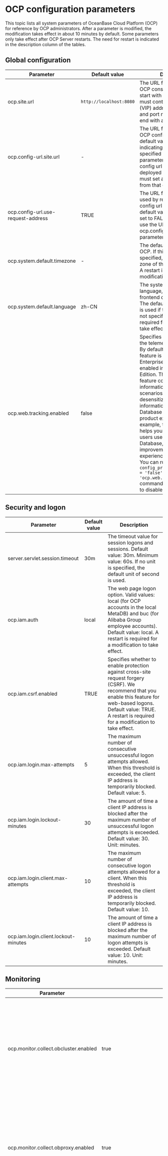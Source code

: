 # OCP configuration parameters

This topic lists all system parameters of OceanBase Cloud Platform (OCP) for reference by OCP administrators. After a parameter is modified, the modification takes effect in about 10 minutes by default. Some parameters only take effect after OCP Server restarts. The need for restart is indicated in the description column of the tables.

## Global configuration

| **Parameter** | **Default value** | **Description** |
|-------------------|-----------------------|---------------|
| ocp.site.url       | `http://localhost:8080` | The URL for accessing the OCP console. The URL must start with `http` or `https`. It must contain the virtual IP (VIP) address, domain name, and port number, and not end with a forward slash (/).         |
| ocp.config-url.site.url | - | The URL for accessing the OCP config url service. The default value is empty, indicating that the URL specified for the ocp.site.url parameter is used. If the config url service is deployed separately, you must set a value different from that of ocp.site.url. |
| ocp.config-url.use-request-address | TRUE | The URL for the requests used by responses in the config url service. The default value is TRUE. If it is set to FALSE, responses will use the URL specified for the ocp.config-url.site.url parameter.    |
| ocp.system.default.timezone | - | The default time zone of OCP. If this parameter is not specified, the default time zone of the system is used. A restart is required for a modification to take effect.        |
| ocp.system.default.language | zh-CN | The system default language, which is not the frontend display language. The default value of zh-CN is used if this parameter is not specified. A restart is required for a modification to take effect.     |
| ocp.web.tracking.enabled | false | Specifies whether to enable the telemetry feature of OCP. By default, the telemetry feature is disabled in the Enterprise Edition and enabled in the Community Edition. The telemetry feature collects usage information of users in some scenarios and shares desensitized usage information with OceanBase Database to improve the product experience. For example, the information helps you understand how users use OceanBase Database, enabling improvements in user experience. <br>You can run the ```update config_properties set value = 'false' where `key` = 'ocp.web.tracking.enabled';``` command in MetaDB of OCP to disable this feature.  |

## Security and logon

| **Parameter** | **Default value** | **Description** |
|---------------|---------------|-------------|
| server.servlet.session.timeout | 30m | The timeout value for session logons and sessions. Default value: 30m. Minimum value: 60s. If no unit is specified, the default unit of second is used.                                                                     |
| ocp.iam.auth | local | The web page logon option. Valid values: local (for OCP accounts in the local MetaDB) and buc (for Alibaba Group employee accounts). Default value: local. A restart is required for a modification to take effect.                                           |
| ocp.iam.csrf.enabled | TRUE | Specifies whether to enable protection against cross-site request forgery (CSRF). We recommend that you enable this feature for web-based logons. Default value: TRUE. A restart is required for a modification to take effect.        |
| ocp.iam.login.max-attempts | 5 | The maximum number of consecutive unsuccessful logon attempts allowed. When this threshold is exceeded, the client IP address is temporarily blocked. Default value: 5.                                                                        |
| ocp.iam.login.lockout-minutes | 30 | The amount of time a client IP address is blocked after the maximum number of unsuccessful logon attempts is exceeded. Default value: 30. Unit: minutes.                                                                           |
| ocp.iam.login.client.max-attempts | 10 | The maximum number of consecutive logon attempts allowed for a client. When this threshold is exceeded, the client IP address is temporarily blocked. Default value: 10.        |
| ocp.iam.login.client.lockout-minutes | 10 | The amount of time a client IP address is blocked after the maximum number of logon attempts is exceeded. Default value: 10. Unit: minutes.        |

## Monitoring

| **Parameter** | **Default value** | **Description** |
|-----------|-----------|-------------|
| ocp.monitor.collect.obcluster.enabled | true | Specifies whether to collect the monitoring data of OceanBase clusters. If this parameter is set to true, the monitoring data of all OceanBase clusters is collected. |
| ocp.monitor.collect.obproxy.enabled | true | Specifies whether to collect the monitoring data of OBProxies. If this parameter is set to true, the monitoring data of all OBProxy clusters is collected.       |
| ocp.monitor.collect.host.enabled | true | Specifies whether to collect the monitoring data of hosts. If this parameter is set to true, the monitoring data of all hosts is collected.       |
| ocp.monitor.data.retention-days | {"ob_cluster_system_event":31,"ocp_metric_data_1":8,"ocp_metric_data_60":31,"metric_hour_data":1098,"metric_daily_data":1098} | The number of days for which the monitoring data is retained. The key is the name of the table where the data is stored, and the value is the number of days for data retention. A restart is required for modifications to take effect.       |

## Performance diagnostics

The following table describes the parameters for SQL performance diagnostics.

| **Parameter** | **Default value** | **Description** |
|----------------------|-------------|---------------|
| ocp.perf.sql-diag.awful-performance-index-used-config | {"enabled":true, "cpuTimeLimitUs":100000, "execPsLimit":5.0, "fullLogicalReadsLimit":10000} | The diagnostic parameter for poor performance despite the use of index. <ul><li>enabled: specifies whether to enable this check item.</li> <li>execPsLimit: the number of executions per second.</li>   <li>cpuTimeLimitUs: the average CPU time (μs).</li> <li>fullLogicalReadsLimit: the number of logical reads.</li></ul>    Diagnostic objects: SQL queries that meet the following conditions during the diagnostic period: Average CPU time \> cpuTimeLimitUs \&\& Actual logical reads \> fullLogicalReadsLimit \&\& Full table scan is not performed \&\& Execution frequency \> $execPsLimit |
| ocp.perf.sql-diag.cpu-time-proportion-high-config | {"enabled":true, "cpuTimeLimitUs":10000, "execPsLimit":10.0, "maxCpuTimeLimitUs":30000, "affectedRowsLimit":100, "execLimit":30, "sqlCountLimit":20, "cpuTimePercentLimit":20} | The diagnostic parameter for a high CPU time percentage for execution. <ul><li>enabled: specifies whether to enable this check item.</li> <li>execPsLimit: the execution frequency, which is the number of executions per second.</li>   <li>cpuTimeLimitUs: the average CPU time (μs).</li> <li>maxCpuTimeLimitUs: the upper limit of CPU time.</li>   <li>affectedRowsLimit: the number of affected rows.</li> <li>execLimit: the number of executions.</li>   <li>sqlCountLimit: the number of SQL queries.</li> <li>cpuTimePercentLimit: the CPU time percentage.</li></ul>    Diagnostic objects: SQL queries that meet the following conditions during the diagnostic period: Average CPU time \> $cpuTimeLimitUs \|\| Number of affected rows \> $affectedRowsLimit \|\| Upper limit of CPU time \> $maxCpuTimeLimitUs \&\& Execution frequency \>= $execPsLimit. <br>Diagnostic criteria: During the diagnostic period, if all the following conditions are met, the CPU time percentage is considered high: (1) The percentage of the CPU time of the diagnosed SQL query to the CPU time of the tenant exceeds $cpuTimePercentLimit. (2) The total number of SQL executions by the tenant exceeds $execLimit. (3) The number of unique SQL queries executed by the tenant is greater than $sqlCountLimit.          |
| ocp.perf.sql-diag.database-white-list | oceanbase,information_schema,mysql,__recyclebin,sys,__public | The names of the databases to be skipped in SQL diagnostics.             |
| ocp.perf.sql-diag.execution-spike-config | {"enabled":true, "cpuTimeLimitUs":3000, "execPsLimit":5.0, "pointsLimit":5, "compareMin":20, "avgExecutionMultiply": {"0":6, "1":5, "5":4, "10":3, "50": 2.5, "100": 2, "500": 1.6}, "stdExecutionMultiply": {"0":80, "1":60 , "3": 30,"5":20, "10":15, "20":8, "30":6, "50":5, "80":4}} | The diagnostic parameter for execution spikes. <ul><li>enabled: specifies whether to enable this check item.</li> <li>execPsLimit: the execution frequency, which is the number of executions per second.</li>   <li>cpuTimeLimitUs: the average CPU time (μs).</li> <li>pointsLimit: the number of points.</li>   <li>compareMin: the time of comparison (min).</li> <li>avgExecutionMultiply: the multiple of the average execution frequency.</li>   <li>stdExecutionMultiply: the multiple of the standard deviation of the execution frequency.</li>    Diagnostic objects: SQL queries that meet the following conditions during the diagnostic period: Average CPU time \>= $cpuTimeLimitUs \&\& Average number of executions per second >= $execPsLimit. Diagnostic criteria: <br>1. Find the SQL queries that meet the diagnostic conditions within the first $compareMin after the diagnostics starts. Calculate the average execution frequency per minute (avg_exec_ps) of the SQL queries, the standard deviation of the execution frequency (std_exec_ps) in the first $compareMin, and the ratio of the standard deviation to the average (range_percent). In other words, the following statistics are calculated: <ul><li>Historical average execution frequency (avg_exec_ps)</li> <li>Standard deviation (std_exec_ps)</li> <li>range_percent (std_exec_ps / avg_exec_ps \* 100)</li></ul>     <br>2. Then, calculate the average number of executions per second (exec_ps) of the SQL query. If the exec_ps parameter meets all the following conditions at the same time, the SQL query is considered an execution spike: <ul><li>exec_ps \>= avg_exec_ps \* $multiple_value_1</li> <li>exec_ps \>= avg_exec_ps + std_exec_ps \* $multiple_value_2</li></ul> <br>**Note** <ul><li>The value of the multiple_value_1 parameter varies with that of the avg_exec_ps parameter, depending on the value of the avgExecutionMultiply parameter. When avg_exec_ps \> 500, multiple_value_1 = 1.6. Likewise, 100 -\> 2, 50 -\> 2.5, 10 -\> 3, 5 -\> 4, and 1 -\>5.</li> <li>The value of the multiple_value_2 parameter varies with that of the range_percent parameter, depending on the value of the stdExecutionMultiply parameter. When range_percent \> 80, multiple_value_2 = 4. Likewise, 50 -\> 5, 30 -\> 6, 20 -\> 8, 10 -\> 15, 5 -\> 20, 3 -\> 30, 1 -\> 60, and 0 -\> 80.</li></ul>       |
| ocp.perf.sql-diag.index-diagnoser-config | {"enabled":true,"schedulePeriodMin":5, "coreThreadSize":10, "maxThreadSize":50,"maxQueueSize":10000,"diagPeriodSec":300,"diagOffsetSec":60,"maxDiagPeriodSec":1800} | The parameter for SQL index diagnostics. It takes effect after a restart. We recommend that you leave this parameter unchanged.           |
| ocp.perf.sql-diag.ineffective-hint-config | {"enabled":true, "execPsLimit":5.0, "cpuTimeLimitUs":20000} | The diagnostic parameter for inactive hints. <ul><li>enabled: specifies whether to enable this check item.</li> <li>execPsLimit: the execution frequency, which is the number of executions per second.</li>   <li>cpuTimeLimitUs: the average CPU time (μs).</li></ul>    Diagnostic objects: SQL queries that meet the following conditions during the diagnostic period: CPU time \>= $cpuTimeLimitUs \&\& Execution frequency \>= $execPsLimit. <br>Diagnostic criteria: If the index specified in the hint is inconsistent with that of the execution plan, the hint is inactive.       |
| ocp.perf.sql-diag.perf-diagnoser-config | {"enabled":true,"schedulePeriodMin":5, "coreThreadSize":10, "maxThreadSize":50,"maxQueueSize":10000,"diagPeriodSec":300,"diagOffsetSec":60,"maxDiagPeriodSec":1800} | The parameter for SQL performance diagnostics. It takes effect after a restart. We recommend that you leave this parameter unchanged.               |
| ocp.perf.sql-diag.performance-degradation-after-plan-changed-config | {"enabled":true, "compareMin":5, "cpuTimeMultiply": {"0":50, "1":30, "10":10, "100":8, "1000":6}} | The diagnostic parameter for changes in the execution plan and performance degradation. <ul><li>enabled: specifies whether to enable this check item.</li> <li>cpuTimeMultiply: the multiple of CPU time. If the current average CPU time is greater than 0 ms, the performance is considered degraded only when the CPU time is increased by at least 50 times after the execution plan is changed. If the current average CPU time is greater than 1 ms, the performance is considered degraded when the CPU time is increased by at least 30 times, and so forth.</li>   <li>compareMin: the time of performance comparison (min).</li></ul>    Diagnostic criteria: The performance is considered degraded if the average CPU time of the SQL query within $compareMin is increased by more times than the specified multiple of CPU time after the execution plan is changed.                  |
| ocp.perf.sql-diag.performance-degradation-config | {"enabled":true, "cpuTimeLimitUs":10000, "execPsLimit":5.0, "maxCpuTimeLimitUs":30000, "affectedRowsLimit":100, "execLimit":5, "compareMin":20, "cpuTimeMultiply": {"0":50, "1":30, "10":10, "100":8, "1000":6}} | The diagnostic parameter for performance degradation. <ul><li>enabled: specifies whether to enable this check item.</li> <li>execPsLimit: the execution frequency, which is the number of executions per second.</li>   <li>cpuTimeLimitUs: the average CPU time (μs).</li> <li>maxCpuTimeLimitUs: the upper limit of CPU time.</li>   <li>affectedRowsLimit: the number of affected rows.</li> <li>execLimit: the number of executions.</li>   <li>compareMin: the source time (min) of the baseline data. It is the first $compareMin after the diagnostics starts.</li> <li>cpuTimeMultiply: the multiple of CPU time. If the current CPU time is greater than 0 ms, the performance is considered degraded only when the CPU time is increased by at least 50 times after the execution plan is changed. If the current average CPU time is greater than 1 ms, the performance is considered degraded when the CPU time is increased by at least 30 times, and so forth.</li></ul>    Diagnostic objects: SQL queries that meet the following conditions during the diagnostic period: Average CPU time \> $cpuTimeLimitUs \|\| Number of affected rows \> $affectedRowsLimit \|\| Upper limit of CPU time \> $maxCpuTimeLimitUs \&\& Execution frequency \> $execPsLimit. Diagnostic criteria: A baseline number of executions is taken as the reference for comparison. The baseline number of executions must be greater than $execLimit. Otherwise, it cannot be used as the reference for comparison. After the reference for comparison is determined, the performance is considered degraded when the SQL query under diagnostics meets all the following conditions at the same time: <ul><li>Current average CPU time \>= Baseline CPU time \* $cpuTimeMultiply. The default value of cpuTimeMultiply is 6.</li> <li>Current execution frequency \>= Baseline execution frequency \* 0.5.</li></ul> |
| ocp.perf.sql-diag.query-timeout | 30000000 | The timeout threshold of SQL diagnostic queries (μs).         |
| ocp.perf.sql-diag.row-lock-contention-high-config | {"enabled":true, "execPsLimit":0, "cpuTimeLimitUs":1000, "elapsedTimeLimitUs":0} | The diagnostic parameter for high row lock contention. <ul><li>enabled: specifies whether to enable this check item.</li> <li>execPsLimit: the execution frequency, which is the number of executions per second.</li>   <li>cpuTimeLimitUs: the average CPU time (μs).</li> <li>elapsedTimeLimitUs: the average response time (μs).</li></ul>    Diagnostic objects: SQL queries that meet the following conditions during the diagnostic period: Execution frequency \> $execPsLimit \&\& Average CPU time \> $cpuTimeLimitUs \&\& Average response time \> $elapsedTimeLimitUs. <br>**Note** <br>The elapsedTimeLimitUs parameter is used only when it is configured. Diagnostic criteria: An SQL query is considered to have caused high row lock contention if its type is %select%for%update%.         |
| ocp.perf.sql-diag.table-scan-index-not-exists-config | {"enabled":true, "execPsLimit":1.0, "cpuTimeLimitUs":20000} | The diagnostic parameter for the full-table scan without any indexes available. <ul><li>enabled: specifies whether to enable this check item.</li> <li>execPsLimit: the execution frequency, which is the number of executions per second.</li>   <li>cpuTimeLimitUs: the average CPU time (μs).</li></ul>    Diagnostic objects: SQL queries that meet the following conditions during the diagnostic period: table_scan \> 0 in the v$sql_audit view. These queries involve full table scans. Diagnostic criteria: No index is available if the following conditions are met: <ul><li>A single table is scanned and it has no index.</li>   <li>Multiple tables are scanned, and some tables have no index.</li></ul>             |
| ocp.perf.sql-diag.table-scan-index-not-used-config | {"enabled":true, "execPsLimit":1.0, "cpuTimeLimitUs":2000} | The diagnostic parameter for a full-table scan without using the index. <ul><li>enabled: specifies whether to enable this check item.</li> <li>execPsLimit: the execution frequency, which is the number of executions per second.</li>   <li>cpuTimeLimitUs: the average CPU time (μs).</li></ul>    Diagnostic objects: SQL queries that meet the following conditions during the diagnostic period: Execution frequency \> $execPsLimit \&\& Average CPU time \> $cpuTimeLimitUs \&\& Full-table scan is performed. <br>Diagnostic criteria: The index is not used.              |
| ocp.perf.sql.diag-plan-change-config | {"enabled":true,"schedulePeriodMin":5, "coreThreadSize":10, "maxThreadSize":50,"maxQueueSize":10000,"diagPeriodSec":300,"diagOffsetSec":300,"maxDiagPeriodSec":1800} | The parameter for scheduling of diagnostic tasks. We recommend that you leave this parameter unchanged.           |
| ocp.perf.sql.max-query-range | 24h | The maximum length of time range for querying SQL performance data. Default value: 24h. If the time range of a query you specified on the **TopSQL** or **SlowSQL** tab exceeds the value of this parameter, an error is returned when you submit the query.          |
| ocp.perf.sql.plan-hist-level0-granularity | 30s | The time interval for OCP to aggregate the performance data of the Level 0 SQL execution plans, or plans for short. By default, OCP collects and aggregates the performance data of plans once every 30s. The performance data is stored in specific tables for use in TopSQL diagnostics. You can increase this value to relieve the storage pressure for the MetaDB and MonitorDB of OCP.     |
| ocp.perf.sql.plan-hist-level0-query-interval | 2h | The maximum time range for querying the Level 0 plan performance data. If the specified query time range exceeds this value, OCP queries data tables with larger aggregation time intervals.    |
| ocp.perf.sql.plan-hist-level0-retention | 5d | The period for retaining performance data partitions of Level 0 plans. Performance data partitions are created by day. By default, the data is retained for only five days. Partitions that have been retained for more than five days are automatically deleted.               |
| ocp.perf.sql.prepare-partition-ahead | 8 | The number of days for creating performance data partitions before the diagnostics. You need to specify the period in days.      |
| ocp.perf.sql.query-timeout | 30000000 | The timeout threshold for SQL performance data queries (μs).       |
| ocp.perf.sql.sql-hist-level0-granularity | 30s | The time interval for OCP to aggregate the performance data of the Level 0 SQL queries. <br>**Note** <br>To improve the performance of monitoring metric collection, OCP collects and aggregates SQL performance data at different time intervals for TopSQL diagnostics. The data is divided into three levels and is collected and stored in table partitions of the corresponding levels by day. The retention period for performance data partitions is specified by a fixed parameter. For the same type of performance data, a larger time interval requires less storage space.    |
| ocp.perf.sql.sql-hist-level0-query-interval | 2h | The maximum time range for querying the Level 0 SQL performance data. If the time range you specified on the **TopSQL** tab exceeds this value, OCP queries the Level 1 SQL performance data tables.         |
| ocp.perf.sql.sql-hist-level0-retention | 2d | The retention period for partitions of Level 0 SQL performance data. Partitions for Level 0 SQL performance data are created by day. By default, the MetaDB and MonitorDB of OCP only retains partitions created in the last two days.         |
| ocp.perf.sql.sql-hist-level1-granularity | 2m | The time interval for OCP to aggregate the performance data of the Level 1 SQL queries. By default, OCP aggregates SQL performance data once every 2 minutes and writes the data into Level 2 SQL performance data tables.     |
| ocp.perf.sql.sql-hist-level1-query-interval | 12h | The maximum time interval for querying the Level 1 SQL performance data. If the time range you specified on the **TopSQL** tab exceeds this value, OCP queries the Level 2 SQL performance data tables.        |
| ocp.perf.sql.sql-hist-level1-retention | 8d | The retention period for partitions of Level 1 SQL performance data.      |
| ocp.perf.sql.sql-hist-level2-granularity | 10m | The time interval for OCP to aggregate the performance data of the Level 2 SQL queries. By default, OCP aggregates SQL performance data once every 10 minutes and writes the data into Level 2 SQL performance data tables.    |
| ocp.perf.sql.sql-hist-level2-query-interval | 48h | The maximum time interval for querying the Level 2 SQL performance data. Regardless of whether the time range you specified exceeds this value, OCP queries the Level 2 SQL performance data tables.         |
| ocp.perf.sql.sql-hist-level2-retention | 15d | The retention period for partitions of Level 2 SQL performance data.       |
| ocp.perf.ash.max-analyse-range | 60m | The maximum analysis range of the Active Sessions History (ASH) report of OceanBase Database.   |
| ocp.perf.ash.earliest-analyse-time | 8 | The analysis start time recorded in the ASH report of OceanBase Database.    |

## Alerting

| **Parameter** | **Default value** | **Description** |
|-----------------|---------|--------------|
| ocp.alarm.send.enabled | true | Specifies whether to send alerts. This parameter is set to true by default.      |
| ocp.alarm.datasource.slow-sql-exclude-obclusters | sys#* | Specifies the clusters in which the slow SQL statements of the data source are not alerted, such as *#cluster1,tenant2#cluster2. |
| ocp.alarm.datasource.trans-stat-exclude-obclusters |  -   | Specifies the clusters in which the transactions of the data source are not alerted, such as *#cluster1,tenant2#cluster2. |
| ocp.alarm.detect.too-many-targets-alarm-threshold | 20 | Specifies the maximum number of alerted instances that hit the same alert rule. If the number exceeds the specified value, the alerts for those instances are merged into one.                          |
| ocp.alarm.notification.expired-days | 90 | Specifies the number of days that an alert message is archived. After the specified number of days, the archived message is stored in the history database and the corresponding alert event is deleted.                          |
| ocp.alarm.host.property | svr_ip | Specifies the information displayed for an alerted host. If you set the value to svr_ip, the IP address of the alerted host is displayed. If you set the value to host_name, the name of the alerted host is displayed.                          |

## Backup and Restore

| **Parameter** | **Default value** | **Description** |
|----------------------|---------------|-------------------------|
| ocp.backup.alarm.backup-data-retention-days | 7 | The number of days for which backup data is retained.        |
| ocp.backup.alarm.backup-liboblog-expire-days | 7 | The number of days for which the backup liboblog is retained.      |
| ocp.backup.storage.collect.task.timeout | 10800000 | The timeout value for each directory storage collection task during backup and restore.       |
| ocp.backup.storage.collect.command.timeout | 3600000 | The timeout value for each data collection command during a storage collection task of backup and restore. This parameter is used when a storage collection task requires more than one data collection command.       |
| ocp.backup.storage.collect.period.minutes | 180 | The time interval, in minutes, between data collection commands during a storage collection task of backup and restore.            |
| ocp.backup.storage.collect.schedule.enabled | true | Specifies whether to enable periodical storage collection tasks during backup and restore. This parameter is set to true by default. To disable the feature, set this parameter to false.        |
| ocp.backup.storage.collect.max.retry.times | 2 | The maximum number of retries for each storage collection task during backup and restore.         |
| ocp.backup.storage.collect.host.task.concurrency | 8 | The maximum concurrency of storage collection tasks on each host during backup and restore.         |
| ocp.backup.storage.collect.obtain-idle-host-interval-seconds | 60 | The time interval, in seconds, between retries to obtain an idle host during a storage collection task of backup and restore.        |
| ocp.backup.storage.collect.obtain-idle-host-times | 60 | The maximum number of retries to obtain an idle host during a storage collection task of backup and restore.          |
| ocp.backup.restore-time-pre-check.enabled | true | Specifies whether to check whether the restore time is within the period during which data can be restored before the restore is initiated. By default, this parameter is set to true.                                                    |
| ocp.backup.oss.support.cname | true | Specifies whether to support cname when OSS is accessed during backup and restore. By default, this parameter is set to true.          |
| ocp.backup.backup-command.timeout | 300 | The timeout period of a backup command, in seconds.         |

## Log analysis

| **Parameter** | **Default value** | **Description** |
|-----------------|---------|------------|
| ocp.log.regex.observer | %s/log/* | The regular expression for the observer log.                   |
| ocp.log.regex.obproxy | /home/admin/logs/obproxy/log/* | The regular expression for the obproxy log. |
| ocp.log.regex.host | /var/log/message* | The regular expression for the host log.                   |
| ocp.analyze.enabled | false | Specifies whether to enable the data middle platform.                   |
| ocp.analyze.ob.trace.enabled | false | Specifies whether to enable trace data capture.                   |
| ocp.analyze.ob.log.enabled | false | Specifies whether to enable OceanBase log capture.                   |
| ocp.analyze.es.client.addresses |- | The list of addresses of the client roles of the data middle platform Elastic Search (ES). The addresses are separated with a comma (,).                   |
| ocp.analyze.es.client.username |    -       | Optional. The username for authentication of the connection to ES.                   |
| ocp.analyze.es.client.password |    -       | Optional. The password for authentication of the connection to ES.                   |
| ocp.analyze.es.index.keep.days | 7 | The number of days that the ES indexes are retained.                   |
| ocp.analyze.es.index.shards | 12 | The number of shards of each ES index.                   |
| ocp.analyze.es.index.replicas | 1 | The number of replicas of each ES index.                   |
| ocp.ob.slowsql.threshold |    -       | The time threshold, in microseconds, for OB-Agent to identify and collect a query of the OceanBase cluster as a slow query.      |

## Inspection

| **Parameter** | **Default value** | **Description** |
|-----------|---------|---------------|
| ocp.inspection.scrips.sequence-availability.threshold-percentage | 0.8 | The threshold, in percentage, above which a sequence is identified as available during the inspection.      |
| ocp.monitor.exporter.check-active-period-seconds | 60 | The time interval, in seconds, at which the status of active exporters is checked. |
| ocp.monitor.exporter.check-inactive-period-seconds | 50 | The time interval, in seconds, at which the status of inactive exporters is checked.      |

## OceanBase connection management

| **Parameter** | **Default value** | **Description** |
|----------------|---------|-----------------|
| obsdk.print.sql | true | Specifies whether to print SQL statements in OceanBase connection management. Default value: true.      |
| obsdk.slow.query.threshold.millis | 1000 | The threshold for slow queries in OceanBase connection management. Default value: 1000. Unit: milliseconds.        |
| obsdk.operation.global.timeout.millis | 300000 | The global timeout period for O&M commands in OceanBase connection management. Valid values: 10000 to 7200000. Default value: 300000. Unit: milliseconds.     |

## Host

| **Parameter** | **Default value** | **Description** |
|--------------------|---------|-----------------|
| ocp.host.remote-command.default-timeout-millis | 30000 | The default timeout value for remote commands on the host. Unit: milliseconds.           |
| ocp.host.ssh-ping.max-delay-millis | 3000 | The maximum time difference between the request and response for a whoami command sent by the OCP Server through SSH. When the actual delay exceeds this value, some operations such as adding a host may be affected. Unit: milliseconds. |
| ocp.host.check.clock-diff.enable | false | Specifies whether to check the difference between the time of OCP Server and that of the managed hosts.       |
| ocp.host.check.clock-diff.max-diff | 50 | The maximum difference between the time of OCP Server and that of the managed hosts. When the actual time difference exceeds this value, host management and monitoring can be affected. Unit: milliseconds.                 |
| ocp.host.check.unavailable-time-threshold | 60000 | The maximum offline duration of OCP-Agent, in milliseconds. If the offline duration of OCP-Agent exceeds the specified value, an alert is sent, indicating that the host is unavailable.                 |

## OCP Agent

| **Parameter** | **Default value** | **Description** |
|-----------|-----------------|---------------|
| ocp.agent.home.path.prefix | /home/admin | The custom installation path of OCP Agent. |
| ocp.agent.manager.http.port | 62888 | The O&M port of OCP Agent. |
| ocp.agent.monitor.http.port | 62889 | The monitoring port of OCP Agent. |
| ocp.agent.auth.metric-auth-enabled | true | Specifies whether to enable authentication for the monitoring API of OCP Agent. |
| monagent.log.level | info | The log level of the ocp_monagent process. Default value: info. |
| mgragent.log.level | info | The log level of the ocp_mgragent process. Default value: info. |

## File management

| **Parameter** | **Default value** | **Description** |
|--------------|----------------------|---------------|
| ocp.file.local.dir | #{systemProperties\['user.home'\].concat('/data/files')} | The local storage path of files in the OCP file module.     |
| ocp.file.file-server.bucket.type | LOCAL | The default type of the file server, such as LOCAL and OSS. Default value: LOCAL.   |

## Flow control

| **Parameter** | **Default value** | **Description** |
|--------------------|---------|-----------------|
| ocp.iam.rate-limit.enabled | true | Specifies whether throttling is enabled at the global level. This parameter can be dynamically enabled and disabled.      |
| ocp.iam.rate-limit.internal-api.connect.timeout | 1000 | The connection timeout value for calls made to the internal throttling APIs. Unit: milliseconds. A restart is required for a modification to take effect. |
| ocp.iam.rate-limit.internal-api.read.timeout | 1000 | The read timeout value for calls made to the internal throttling APIs. Unit: milliseconds. A restart is required for a modification to take effect. |
| ocp.iam.rate-limit.task.schedule.period | 3 | The scheduling cycle of primary and secondary role management tasks in throttling. Unit: seconds. A restart is required for a modification to take effect.    |
| ocp.iam.rate-limit.on-user.enabled | true | Specifies whether throttling applies to users. This parameter can be dynamically enabled and disabled.     |
| ocp.iam.rate-limit.on-ip.enabled | false | Specifies whether throttling applies to IP addresses. This parameter can be dynamically enabled and disabled.      |

## System logs

| **Parameter** | **Default value** | **Description** |
|-------------------------|-----------------|------------------|
| logging.file.name | ${user.home}/logs/ocp/ocp.log | The full log file name, which contains the absolute path and the file name. System environment variables in Linux and macOS, such as \${HOME}, and Java system variables, such as \${user.home}, are supported. Default value: ${user.home}/logs/ocp/ocp.log. |
| logging.file.max-history | 100 | The maximum number of days to keep archived log files. This parameter is used after logging.file.name is configured.      |
| logging.file.max-size | 100MB | The size of a log file, such as 30MB or 1GB. This parameter is used after logging.file.name is configured. Default value: 100MB.     |
| logging.file.total-size-cap | 10GB | The total size of log files, such as 1GB. This parameter is used after logging.file.name is configured. Default value: 10GB.   |
| logging.level.org.hibernate.SQL | INFO | The log level of SQL statements in the Spring framework. Default value: INFO.    |
| logging.level.web | INFO | The log level of the Spring web framework. Default value: INFO.     |
| logging.level.com.alipay.ocp | INFO | The log level of OCP. Default value: INFO.      |
| logging.level.com.oceanbase.ocp | INFO | The log level of OCP. Default value: INFO.     |
